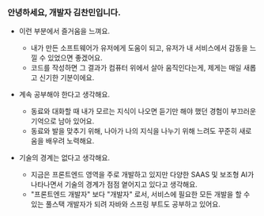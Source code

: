 ### 안녕하세요, 개발자 김찬민입니다.

- 이런 부분에서 즐거움을 느껴요.
    - 내가 만든 소프트웨어가 유저에게 도움이 되고, 유저가 내 서비스에서 감동을 느낄 수 있었으면 좋겠어요.
    - 코드를 작성하면 그 결과가 컴퓨터 위에서 살아 움직인다는게, 제게는 매일 새롭고 신기한 기분이에요.
 
- 계속 공부해야 한다고 생각해요.
    - 동료와 대화할 때 내가 모르는 지식이 나오면 듣기만 해야 했던 경험이 부끄러운 기억으로 남아 있어요.
    - 동료와 발을 맞추기 위해, 나아가 나의 지식을 나누기 위해 느려도 꾸준히 새로움을 배우려 노력해요.

- 기술의 경계는 없다고 생각해요.
    - 지금은 프론트엔드 영역을 주로 개발하고 있지만 다양한 SAAS 및 보조형 AI가 나타나면서 기술의 경계가 점점 옅어지고 있다고 생각해요.
    - "프론트엔드 개발자" 보다 "개발자" 로서, 서비스에 필요한 모든 개발을 할 수 있는 풀스택 개발자가 되려 자바와 스프링 부트도 공부하고 있어요.
